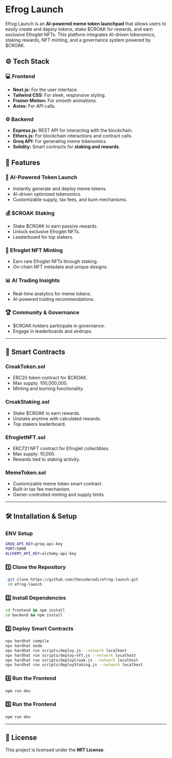 # Efrog Launch

Efrog Launch is an **AI-powered meme token launchpad** that allows users to easily create and deploy tokens, stake $CROAK for rewards, and earn exclusive Efroglet NFTs. This platform integrates AI-driven tokenomics, staking rewards, NFT minting, and a governance system powered by $CROAK.

## ⚙️ **Tech Stack**

### 💻 **Frontend**

- **Next.js:** For the user interface.
- **Tailwind CSS:** For sleek, responsive styling.
- **Framer Motion:** For smooth animations.
- **Axios:** For API calls.

### ⚙️ **Backend**

- **Express.js:** REST API for interacting with the blockchain.
- **Ethers.js:** For blockchain interactions and contract calls.
- **Groq API:** For generating meme tokenomics.
- **Solidity:** Smart contracts for **staking and rewards**.

## 🚀 Features

### 🐸 AI-Powered Token Launch

- Instantly generate and deploy meme tokens.
- AI-driven optimized tokenomics.
- Customizable supply, tax fees, and burn mechanisms.

### 💰 $CROAK Staking

- Stake $CROAK to earn passive rewards.
- Unlock exclusive Efroglet NFTs.
- Leaderboard for top stakers.

### 🎨 Efroglet NFT Minting

- Earn rare Efroglet NFTs through staking.
- On-chain NFT metadata and unique designs.

### 📊 AI Trading Insights

- Real-time analytics for meme tokens.
- AI-powered trading recommendations.

### 🏆 Community & Governance

- $CROAK holders participate in governance.
- Engage in leaderboards and airdrops.

---

## 📜 Smart Contracts

### **CroakToken.sol**

- ERC20 token contract for $CROAK.
- Max supply: 100,000,000.
- Minting and burning functionality.

### **CroakStaking.sol**

- Stake $CROAK to earn rewards.
- Unstake anytime with calculated rewards.
- Top stakers leaderboard.

### **EfrogletNFT.sol**

- ERC721 NFT contract for Efroglet collectibles.
- Max supply: 10,000.
- Rewards tied to staking activity.

### **MemeToken.sol**

- Customizable meme token smart contract.
- Built-in tax fee mechanism.
- Owner-controlled minting and supply limits.

---

## 🛠️ Installation & Setup

### **ENV Setup**

```bash
GROQ_API_KEY=groq-api-key
PORT=5000
ALCHEMY_API_KEY=alchemy-api-key
```

### **1️⃣ Clone the Repository**

```bash
 git clone https://github.com/thecoderadi/efrog-launch.git
 cd efrog-launch
```

### **2️⃣ Install Dependencies**

```bash
cd frontend && npm install
cd backend && npm install
```

### **3️⃣ Deploy Smart Contracts**

```bash
npx hardhat compile
npx hardhat node
npx hardhat run scripts/deploy.js --network localhost
npx hardhat run scripts/deploy-nft.js --network localhost
npx hardhat run scripts/deployCroak.js --network localhost
npx hardhat run scripts/deployStaking.js --network localhost
```

### **4️⃣ Run the Frontend**

```bash
npm run dev
```

### **5️⃣ Run the Frontend**

```bash
npm run dev
```

---

## 📜 License

This project is licensed under the **MIT License**.
